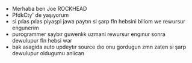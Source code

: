 - Merhaba ben Joe ROCKHEAD
- PfdkCty' de yaşıyorum
- si pılas pılas piyaşpi jawa paytın si şarp fln hebsini biliom we rewursur engunerim
- purogrammer saybır guwenlık uzmani rewursur engınur  sonra dewulupur fln hebsi war
- bak asagida auto updeytır source dıo onu gordugun zmn zaten si şarp dewulupur oldugumu anlican
